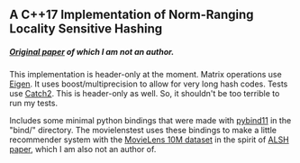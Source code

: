 

## A C++17 Implementation of Norm-Ranging Locality Sensitive Hashing

##### [Original paper](https://papers.nips.cc/paper/7559-norm-ranging-lsh-for-maximum-inner-product-search.pdf) of which I am not an author.   
 

This implementation is header-only at the moment. Matrix operations use [Eigen](https://www.eigen.tuxfamily.org/index.php?title=Main_Page). It uses boost/multiprecision to allow for very long hash codes.
Tests use [Catch2](https://githubcom/catchorg/Catch2). This is header-only as well. So, it shouldn't be too terrible to run my tests.  

Includes some minimal python bindings that were made with [pybind11](https://www.github.com/pybind/pybind11) in the "bind/" directory. The movielenstest uses these bindings to make a little recommender system with the [MovieLens 10M dataset](https://grouplens.org/datasets/movielens/10m) in the spirit of [ALSH paper](https://www.arxiv.org/pdf/1405.5869.pdf), which I am also not an author of.


